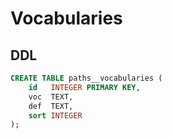 # Vocabularies

## DDL

```sql
CREATE TABLE paths__vocabularies (
    id   INTEGER PRIMARY KEY,
    voc  TEXT,
    def  TEXT,
    sort INTEGER
);
```
